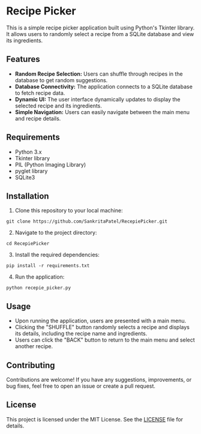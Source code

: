 # Recipe Picker

This is a simple recipe picker application built using Python's Tkinter library. It allows users to randomly select a recipe from a SQLite database and view its ingredients.

## Features

- **Random Recipe Selection:** Users can shuffle through recipes in the database to get random suggestions.
- **Database Connectivity:** The application connects to a SQLite database to fetch recipe data.
- **Dynamic UI:** The user interface dynamically updates to display the selected recipe and its ingredients.
- **Simple Navigation:** Users can easily navigate between the main menu and recipe details.

## Requirements

- Python 3.x
- Tkinter library
- PIL (Python Imaging Library)
- pyglet library
- SQLite3

## Installation

1. Clone this repository to your local machine:

```
git clone https://github.com/SankritaPatel/RecepiePicker.git
```

2. Navigate to the project directory:

```
cd RecepiePicker
```

3. Install the required dependencies:

```
pip install -r requirements.txt
```

4. Run the application:

```
python recepie_picker.py
```

## Usage

- Upon running the application, users are presented with a main menu.
- Clicking the "SHUFFLE" button randomly selects a recipe and displays its details, including the recipe name and ingredients.
- Users can click the "BACK" button to return to the main menu and select another recipe.

## Contributing

Contributions are welcome! If you have any suggestions, improvements, or bug fixes, feel free to open an issue or create a pull request.

## License

This project is licensed under the MIT License. See the [LICENSE](LICENSE) file for details.
